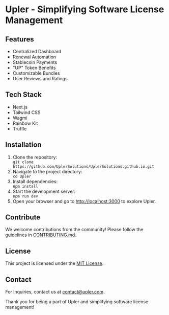 
  # Upler - Simplifying Software License Management

## Features
<ul>
    <li>Centralized Dashboard</li>
    <li>Renewal Automation</li>
    <li>Stablecoin Payments</li>
    <li>"UP" Token Benefits</li>
    <li>Customizable Bundles</li>
    <li>User Reviews and Ratings</li>
</ul>

## Tech Stack
<ul>
    <li>Next.js</li>
    <li>Tailwind CSS</li>
    <li>Wagmi</li>
    <li>Rainbow Kit</li>
    <li>Truffle</li>
</ul>

## Installation
<ol>
    <li>Clone the repository:</li>
    <code>git clone https://github.com/UplerSolutions/UplerSolutions.github.io.git </code>
    <li>Navigate to the project directory:</li>
    <code>cd Upler</code>
    <li>Install dependencies:</li>
    <code>npm install</code>
    <li>Start the development server:</li>
    <code>npm run dev</code>
    <li>Open your browser and go to <a href="http://localhost:3000">http://localhost:3000</a> to explore Upler.</li>
</ol>

## Contribute
<p>We welcome contributions from the community! Please follow the guidelines in <a href="CONTRIBUTING.md">CONTRIBUTING.md</a>.</p>

## License
<p>This project is licensed under the <a href="LICENSE">MIT License</a>.</p>

## Contact
<p>For inquiries, contact us at <a href="mailto:contact@upler.com">contact@upler.com</a>.</p>

<p>Thank you for being a part of Upler and simplifying software license management!</p>




